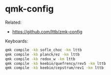 # qmk-config

Related:

- <https://github.com/lttb/zmk-config>

Keyboards:

```sh
qmk compile -kb sofle_choc -km lttb
qmk compile -kb planck/ez -km lttb
qmk compile -kb redox_w -km lttb
qmk compile -kb keebio/quefrency/rev5 -km lttb
qmk compile -kb keebio/cepstrum/rev1 -km lttb
```
